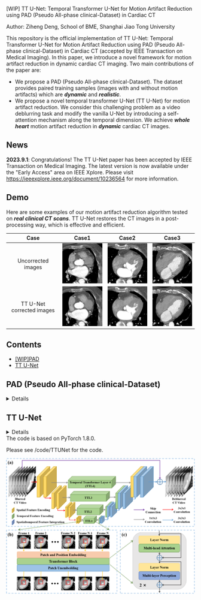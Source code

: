 [WIP] TT U-Net: Temporal Transformer U-Net for Motion Artifact Reduction using PAD (Pseudo All-phase clinical-Dataset) in Cardiac CT

Author: Ziheng Deng, School of BME, Shanghai Jiao Tong University

This repository is the official implementation of TT U-Net: Temporal Transformer U-Net for Motion Artifact Reduction using PAD (Pseudo All-phase clinical-Dataset) in Cardiac CT (accepted by IEEE Transaction on Medical Imaging). In this paper, we introduce a novel framework for motion artifact reduction in dynamic cardiac CT imaging. Two main contributions of the paper are:

* We propose a PAD (Pseudo All-phase clinical-Dataset). The dataset provides paired training samples (images with and without motion artifacts) which are __*dynamic*__ and __*realistic*__.
* We propose a novel temporal transformer U-Net (TT U-Net) for motion artifact reduction. We consider this challenging problem as a video deblurring task and modify the vanilla U-Net by introducing a self-attention mechanism along the temporal dimension. We achieve __*whole heart*__ motion artifact reduction in __*dynamic*__ cardiac CT images.



## News

__2023.9.1__: Congratulations!  The TT U-Net paper has been accepted by IEEE Transaction on Medical Imaging. The latest version is now available under the "Early Access" area on IEEE Xplore. Please visit https://ieeexplore.ieee.org/document/10236564 for more information. 



## Demo

Here are some examples of our motion artifact reduction algorithm tested on __*real clinical CT scans*__. TT U-Net restores the CT images in a post-processing way, which is effective and efficient.

|           Case            |                  Case1                   |                   Case2                   |                  Case3                   |
| :-----------------------: | :--------------------------------------: | :---------------------------------------: | :--------------------------------------: |
|    Uncorrected images     | <img width="180" src="gif/7_40_fdk.gif"> | <img width="180" src="gif/10_60_fdk.gif"> | <img width="180" src="gif/9_60_fdk.gif"> |
| TT U-Net corrected images |  <img width="180" src="gif/7_40_1.gif">  |  <img width="180" src="gif/10_60_1.gif">  |  <img width="180" src="gif/9_60_1.gif">  |

## Contents

* [[WIP]PAD](#Simulated)
* [TT U-Net](#TT)

<a id="Simulated"></a>

## PAD (Pseudo All-phase clinical-Dataset) 

<details>
<summary>Details</summary>
We are still working on the code (Matlab implementation) for the PAD. 

It is still a challenge to image the moving heart with cardiac CT. The typical heart period is ~800ms (75 bpm), whereas the temporal resolution of the most advanced CT system is ~130ms. Thus motion artifacts are inevitable. 

The shape of motion artifact is complicated, which depends on both the individual anatomy structure and the scanning process. It is preferable to simulate the motion artifacts based on the CT imaging model. Specifically, we can simulate a CT scan by computing the cone beam projection of a __dynamic__ volume. The projection data collecting from different views actually record 2D projections of a __time-varying__ object, thus it introduce spatiotemporal ambiguity and lead to motion artifacts.

Here is an example:

|            Ground truth image            |     Simulated motion-perturbed image      |
| :--------------------------------------: | :---------------------------------------: |
| <img width="240" src="gif/50_gt_50.gif"> | <img width="240" src="gif/50_fdk_50.gif"> |
| <img width="240" src="gif/50_gt_70.gif"> | <img width="240" src="gif/50_fdk_70.gif"> |

However, the ground truth image, or let's say the dynamic cardiac CT image with few motion artifacts is medically unattainable (that's why we need motion artifact reduction algorithms). Alternatively, we here propose a method to synthesize such ground truth images first.

We want the GT images be ① __dynamic__ and ② __realistic-looking__. The reason for the latter aspect is that we want to train a motion artifact reduction model that can works on clinical images. Here are the ingredients we involved:

* [XCAT Phantom](https://aapm.onlinelibrary.wiley.com/doi/abs/10.1118/1.3480985), which is a 4D digital phantom for medical imaging study. It is __*dynamic*__ but is __*not*__ __*with*__ __*realistic*__ __*appearance*__. 
* Single phase clinical cardiac CT image with few motion artifacts. It is __*static*__ but __*realistic*__.

|       Ingredient 1: XCAT Phantom        |          Ingredient 2: Single-phase CT           |
| :-------------------------------------: | :----------------------------------------------: |
| <img width="240" src="gif/xcatgif.gif"> | <img width="240" src="gif/singlephaseimage.png"> |

The main idea is to generate a dynamic deformation field and then we can warp the single-phase CT images to any cardiac phase. The XCAT Phantom is used to build a cardiac motion model in the form of 4D statistical motion model (4D SSM). Then, Personalized deformation field is obtained for each single-phase CT image.

Though we have no permission to share the [XCAT phantom](https://aapm.onlinelibrary.wiley.com/doi/abs/10.1118/1.3480985), we believe most of the readers do have the access to all the two ingredients we need. Also, if ''dynamic cardiac CT images with few motion'' are available, one may also refer our method and achieve data augmentation of your dataset. 

As for the single-phase clinical cardiac images, there exist some public datasets. In clinical routine, the ECG-gated strategy is widely adopted to perform CT scan at quiescent cardiac phase. Therefore, it is possible to acquire single-phase cardiac CT images with few motion artifacts. We here recommend the [MMWHS dataset](http://www.sdspeople.fudan.edu.cn/zhuangxiahai/0/mmwhs/) proposed by Professor Zhuang at Fudan University. This dataset provides single-phase cardiac CT images with segmentation labels which are very useful for implementing our method.

Note that the scale of the simulated dataset depends on  __*the number of single-phase clinical cardiac CT images you have*__.  



### Workflow

We expect the dataset to be both __*dynamic*__ and __*realistic*__. Intuitively, it is achieved by animating a single-phase cardiac CT image with a single-phase clinical cardiac CT image with a patient-specific motion model. 

<div align=center><img width="600" src="gif/newfig1.png"></div>

#### Step 1: Build a 4D SSM using XCAT phantoms

We follow [Perperidis's method](https://link.springer.com/chapter/10.1007/11566489_50) to build the 4D SSM. Please refer to the origin paper or our paper for detailed description. Similar methods are also used in [Metz's](https://ieeexplore.ieee.org/abstract/document/6170565/), [Wilms's](https://link.springer.com/chapter/10.1007/978-3-642-33418-4_43), [Unberath's](https://ieeexplore.ieee.org/abstract/document/7163978) works. 

We used 21 4D XCAT phantoms to train the 4D SSM. Each 4D XCAT phantom involves a series of 20 frames that cover a whole cardiac cycle. The phantoms were firstly turned into surface shape models represented by surface landmarks (or say in the form of point distribution model). For example:

<div align=center><img width="360" src="gif/3d.gif"></div>

After that, all the shape models are spatially aligned and 4D SSM is built by performing PCA on all the point distribution models.

$$s^{i,j}_{XCAT}(b^i_{anatomy},b^{i,j}_{motion})=\overline{s}+P_{anatomy}b^i_{anatomy}+P_{motion}b^i_{motion},$$

where the left side is the shape model parameterized by the anatomy weight and the motion weight. The second term on the right side describes the inter-subject variation, namely, different people have different heart shapes. The third term on the right side described the inter-phase variation, namely, the shape deformation induced by cardiac motion. The third term is what we mostly desire.

#### Step 2: Predict the dynamic shape model of a single-phase clinical cardiac CT image

The XCAT phantom provides both the phantom images and the segmentation labels. Thus, we can easily use the segmentation labels to determine the dynamic shape model. Fortunately, The [MMWHS dataset](http://www.sdspeople.fudan.edu.cn/zhuangxiahai/0/mmwhs/) also provides the segmentation labels for some of the single-phase clinical images. (For those that are absent of segmentation labels, we have to do it by ourselves).  We thereafter turn the segmentation map of the single-phase clinical image to a static shape model in the form of a point distribution model in the common space. The dynamic shape model can be predicted by 

$$s^{j}_{PAD}=s_{clinical}+P_{motion}\overline{b^j_{motion}}.$$

Intuitively, we use the motion information from 4D SSM to let the heart "beat again". The average motion is added in the common space, and then we transform the dynamic shape model to the origin space.

#### Step 3: From dynamic shape model to dynamic cardiac CT images

So far we have obtained the predicted dynamic shape model of the single-phase clinical cardiac CT image. However, it only describes the surface shape of a moving heart. We here use a ShapeMorph model to predict a dense deformation model from the dynamic shape model. It is basically a modified [VoxelMorph](https://ieeexplore.ieee.org/abstract/document/8633930) model. Instead of taking two images as the input, it takes two segmentation maps as the input. The ShapeMorph model was trained on XCAT dataset. The training and inference process is as below.

<div align=center><img width="600" src="gif/shapemorph.png"></div>

With the dense deformation model, we can obtain dynamic CT images by warping the original single-phase cardiac CT image.

#### Step 4: Simulation of motion-perturbed cardiac CT images

With the synthesized dynamic cardiac CT images, motion-perturbed images can be obtained by computer simulation of a clinical cardiac CT scan. Various realistic images with motion artifacts can be obtained by adjust parameters including heart rate, initial scan angle, reconstruction phase, and so on. Please refer to the [example](#Simulated) at the beginning of this section.

</details>

<a id="TT"></a>

## TT U-Net

<details>
<summary>Details</summary>
</details>
The code is based on PyTorch 1.8.0.

Please see /code/TTUNet for the code.

<div align=center><img width="600" src="gif/figttunet.png"></div>

</details>



